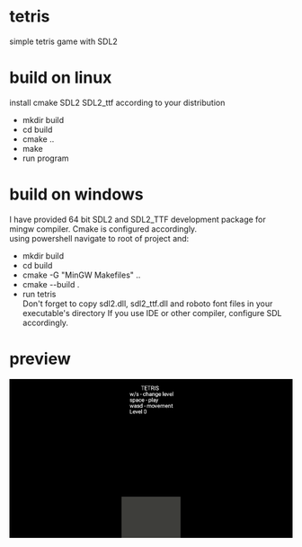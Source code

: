 # tetris
simple tetris game with SDL2

# build on linux
install cmake SDL2 SDL2_ttf according to your distribution
- mkdir build
- cd build
- cmake ..
- make
- run program

# build on windows
I have provided 64 bit SDL2 and SDL2_TTF development package for mingw compiler.
Cmake is configured accordingly.
<br /> using powershell navigate to root of project and:
- mkdir build 
- cd build
- cmake -G "MinGW Makefiles" ..
- cmake --build .
- run tetris
<br /> Don't forget to copy sdl2.dll, sdl2_ttf.dll and roboto font files in your executable's directory
If you use IDE or other compiler, configure SDL accordingly.

# preview
![](game_preview.gif)
